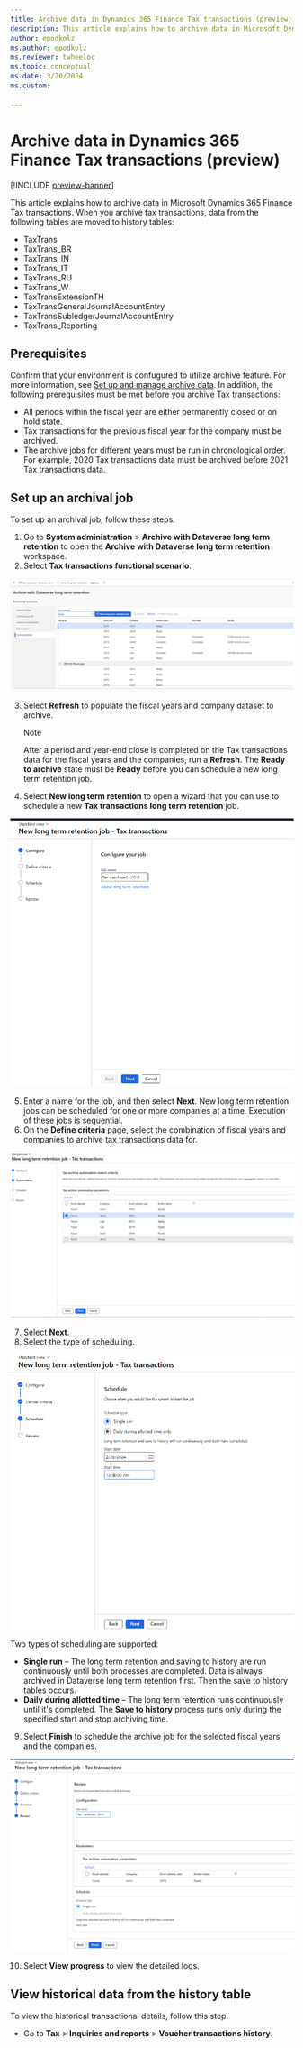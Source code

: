 ```yaml
---
title: Archive data in Dynamics 365 Finance Tax transactions (preview)
description: This article explains how to archive data in Microsoft Dynamics 365 Finance Tax transactions.
author: epodkolz
ms.author: epodkolz
ms.reviewer: twheeloc
ms.topic: conceptual
ms.date: 3/20/2024
ms.custom:

---
```

# Archive data in Dynamics 365 Finance Tax transactions (preview)

[!INCLUDE [preview-banner](../../../supply-chain/includes/preview-banner.md)]

This article explains how to archive data in Microsoft Dynamics 365 Finance Tax transactions.
When you archive tax transactions, data from the following tables are moved to history tables:
- TaxTrans
- TaxTrans_BR
- TaxTrans_IN
- TaxTrans_IT
- TaxTrans_RU
- TaxTrans_W
- TaxTransExtensionTH
- TaxTransGeneralJournalAccountEntry
- TaxTransSubledgerJournalAccountEntry
- TaxTrans_Reporting



## Prerequisites

Confirm that your environment is confugured to utilize archive feature. For more information, see [Set up and manage archive data](archive-setup-manage.md).
In addition, the following prerequisites must be met before you archive Tax transactions:
- All periods within the fiscal year are either permanently closed or on hold state.
- Tax transactions for the previous fiscal year for the company must be archived.
- The archive jobs for different years must be run in chronological order. For example, 2020 Tax transactions data must be archived before 2021 Tax transactions data.

## Set up an archival job

To set up an archival job, follow these steps.

1. Go to **System administration** \> **Archive with Dataverse long term retention** to open the **Archive with Dataverse long term retention** workspace.
2. Select **Tax transactions functional scenario**.

![DV_Long_term_retention_Tax transactions_1](./media/DV_Long_term_retention_Tax%20transactions_1.png)

3. Select **Refresh** to populate the fiscal years and company dataset to archive.

    > [!NOTE]
    > After a period and year-end close is completed on the Tax transactions data for the fiscal years and the companies, run a **Refresh**. The **Ready to archive** state must be **Ready** before you can schedule a new long term retention job.

4. Select **New long term retention** to open a wizard that you can use to schedule a new **Tax transactions long term retention** job.

![DV_Long_term_retention_Tax transactions_2](./media/DV_Long_term_retention_Tax%20transactions_2.png)
   
5. Enter a name for the job, and then select **Next**. New long term retention jobs can be scheduled for one or more companies at a time. Execution of these jobs is sequential.
6. On the **Define criteria** page, select the combination of fiscal years and companies to archive tax transactions data for.

![DV_Long_term_retention_Tax transactions_3](./media/DV_Long_term_retention_Tax%20transactions_3.png)
  
7. Select **Next**.
8. Select the type of scheduling.

![DV_Long_term_retention_Tax transactions_4](./media/DV_Long_term_retention_Tax%20transactions_4.png)
  
Two types of scheduling are supported:
  
  - **Single run** – The long term retention and saving to history are run continuously until both processes are completed. Data is always archived in Dataverse long term retention first. Then the save to history tables occurs.
  - **Daily during allotted time** – The long term retention runs continuously until it's completed. The **Save to history** process runs only during the specified start and stop archiving time.
    
9. Select **Finish** to schedule the archive job for the selected fiscal years and the companies.

![DV_Long_term_retention_Tax transactions_5](./media/DV_Long_term_retention_Tax%20transactions_5.png)

10. Select **View progress** to view the detailed logs.

## View historical data from the history table

To view the historical transactional details, follow this step.

- Go to **Tax** \> **Inquiries and reports** \> **Voucher transactions history**.
